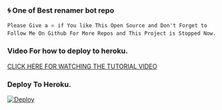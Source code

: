 ### 🌀 One of Best renamer bot repo

```Please Give a ⭐ if You like This Open Source and Don't Forget to Follow Me On Github For More Repos and This Project is Stopped Now.```

### Video For how to  deploy to heroku. 

[CLICK HERE FOR WATCHING THE TUTORIAL VIDEO](https://www.youtube.com/watch?v=2FHgg8o1YY8) 

### Deploy To Heroku. 

[![Deploy](https://www.herokucdn.com/deploy/button.svg)](https://www.heroku.com/deploy?template=https://github.com/mubi3039/Renamer-Bot)
